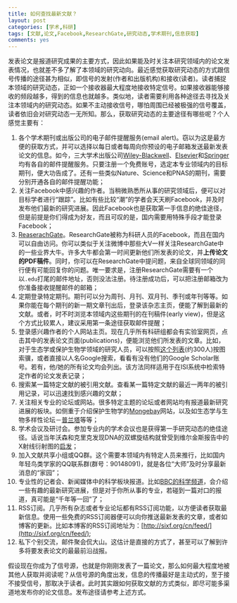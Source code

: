 ```yaml
---
title: 如何查找最新文献？
layout: post
categories: [学术,科研]
tags: [文献,论文,Facebook,ResearchGate,研究动态,学术期刊,信息获取]
comments: yes
---
```


发表论文是报道研究成果的主要方式，因此如果能及时关注本研究领域内的论文发表情况，也就差不多了解了本领域的研究动向。最近感觉获取研究动态的方式跟信号传播的途径甚为相似，即信号的发射(作者和出版机构)和接收(读者)。读者捕捉本领域的研究动态，正如一个接收器最大程度地接收特定信号。如果接收器能够接收的频段越多，得到的信息也就越多。类似地，读者需要利用各种途径去寻找及关注本领域内的研究动态。如果不主动接收信号，哪怕周围已经被极强的信号覆盖，读者依旧会对研究动态一无所知。那么，获取研究动态的主要途径有哪些呢？个人感觉主要有：

1. 各个学术期刊或出版公司的电子邮件提醒服务(email alert)。窃以为这是最方便的获取方式，并可以选择以每日或者每周向你预设的电子邮箱发送最新发表论文的信息。如今，三大学术出版公司[Wiley-Blackwell](http://authorservices.wiley.com/bauthor/)、[Elsevier](http://mail.elsevier-alerts.com/go.asp?/.preferences.welcome/bESJ001)和[Springer](http://www.springer.com/alert?SGWID=0-103-0-0-0)均有各自的邮件提醒服务。只要注册一个免费账号，选定本专业领域内的目标期刊，便大功告成了。还有一些类似Nature、Science和PNAS的期刊，需要分别开通各自的邮件提醒功能；
2. 关注Facebook中感兴趣的作者。当稍微熟悉所从事的研究领域后，便可以对目标学者进行“跟踪”。比如有些比较“潮”的学者会天天刷Facebook，并及时发布他们最新的研究进展。因此Facebook也是获取第一手信息的绝佳途径，但是前提是你们得成为好友，而且可叹的是，国内需要用特殊手段才能登录Facebook；
3. [ReaserachGate](http://www.researchgate.net)。ResearchGate被称为科研人员的Facebook，而且在国内可以自由访问。你可以类似于关注微博中那些大V一样关注ResearchGate中的一些业界大牛。许多大牛都会第一时间更新他们所发表的论文，并**上传论文的PDF稿件**。同时，你可以在ResearchGate中提问题，来自全球同领域的同行便有可能回复你的问题。唯一要求是，注册ResearchGate需要有一个以`.edu`打尾的邮件地址，否则没法注册。待注册成功后，可以把注册邮箱改为你准备接收提醒邮件的邮箱；
3. 定期登录特定期刊。期刊可以分为周刊、月刊、双月刊、季刊或年刊等等。如果你能在每个期刊的新一期文章刊出后，登录该杂志主页，便能了解到最新的文献。或者，时不时浏览本领域内这些期刊的在刊稿件(early view)，但是这个方式比较累人，建议采用第一条途径获取邮件提醒；
4. 登录感兴趣作者的个人网站主页。现在几乎所有科研组都会有实验室网页，点击其中的发表论文页面(publications)，便能浏览他们所发表的文章。比如，对于生态学或保护生物学领域的研究人员，可以按照[这个列表](http://sixf.org/en/2014/03/big-names-in-ecology/)(约300人)按图索骥，或者直接以人名Google搜索，看看有没有他们的Google Scholar账号。若有，他/她的所有论文均会列出。该方法同样适用于在ISI系统中检索特定作者的论文发表记录；
4. 搜索某一篇特定文献的被引用文献。查看某一篇特定文献的最近一两年的被引用记录，可以迅速找到感兴趣的文献；
5. 关注相关专业的论坛或网站。很多特定主题的论坛或者网站均有报道最新研究进展的板块。如侧重于介绍保护生物学的[Mongebay](http://www.mongabay.com)网站，以及如生态学与生物多样性论坛－[普兰塔](http://www.planta.cn)等等；
6. 学术会议及研讨会。参加专业内的学术会议也是获得第一手研究动态的绝佳途径。话说当年沃森和克里克发现DNA的双螺旋结构就曾受到维尔金斯报告中的X射线衍射图的[启发](http://www.nature.com/physics/looking-back/crick/Crick_Watson.pdf)；
7. 加入文献共享小组或QQ群。这个需要本领域内有特定人员来推行，比如国内年轻鸟类学家的QQ联系群(群号：90148091)，就是各位“大师”及时分享最新消息的“家园”；
8. 专业性的记者会、新闻媒体中的科学板块报道。比如[BBC的科学频道](http://www.bbc.co.uk/science/0/)，会介绍一些有趣的最新研究进展，但是对于你所从事的专业，若碰到一篇对口的报道，真可能是“千年等一回”了；
9. RSS订阅。几乎所有杂志或者专业论坛都有RSS订阅功能，以方便读者获取最新信息。使用一些免费的RSS订阅器便可以向你推送最新发表的文章，或者如博客的更新。比如本博客的RSS订阅地址为：[http://sixf.org/cn/feed/](http://sixf.org/cn/feed/);
10. 私下个别交流，邮件聚会侃大山。这估计是直接的方式了，甚至可以了解到许多将要发表论文的最最前沿战报。

假设现在你成为了信号源，也就是你刚刚发表了一篇论文，那么如何最大程度地被其他人获取并阅读呢？从信号源的角度出发，信息的传播最好是主动式的，至于接不接受信号，那取决于读者。此时其实跟如何获取文献的方式类似，即尽可能多渠道地发布你的论文信息。发布途径请参考上述方式。
